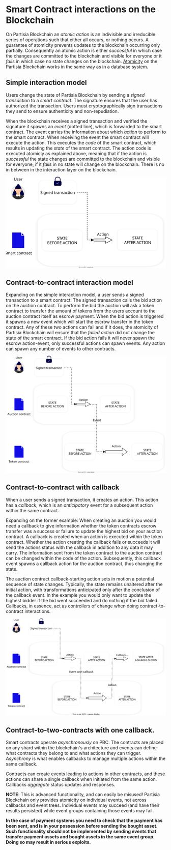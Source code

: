 # Smart Contract interactions on the Blockchain

On Partisia Blockchain an _atomic action_ is an indivisible and irreducible series of operations such that either all
occurs, or nothing occurs. A guarantee of atomicity
prevents updates to the blockchain occurring only partially.
Consequently an atomic action is either _successful_ in which case the changes are committed to the blockchain and
visible
for everyone or it _fails_ in which case no state changes on the
blockchain. [Atomicity](https://en.wikipedia.org/wiki/Atomicity_(database_systems)) on the Partisia Blockchain works in
the same way as in a database system.

## Simple interaction model

Users change the state of Partisia Blockchain by sending a _signed transaction_ to a _smart contract_. The signature
ensures that the user has authorized the transaction. Users
must cryptographically sign transactions they send to ensure authenticity and non-repudiation.

When the blockchain receives a signed transaction and verified the signature it spawns an _event_ (dotted line), which
is
forwarded to the smart contract. The event carries the information about which _action_ to perform to the smart
contract.
When receiving the event the smart contract will execute the action. This executes the _code_ of the smart contract,
which
results in updating the _state_ of the smart contract. The action code is executed atomicly as explained above, meaning
that if the action is _successful_ the state changes are committed to the blockchain and visible for everyone, if it
_fails_
in no state will change on the blockchain. There is no in between in the
interaction layer on the blockchain.

![SmartContractMentalModelSimple.svg](mental-models/SmartContractMentalModelSimple.svg)

## Contract-to-contract interaction model

Expanding on the simple interaction model, a user sends a signed transaction to a smart contract. The signed transaction
calls the bid action on the auction contract. To perform the bid the auction will ask a token contract to transfer the
amount of tokens from the users account to the auction contract itself as escrow payment. When the bid
action is triggered it spawns a new event which will start the escrow transfer in the token contract. Any of these two
actions can fail and if it does, the atomicity of Partisia Blockchain will ensure that the _failed action_ did not
change the state of the smart contract. If the bid action fails it will never spawn the escrow action-event, only
successful actions can spawn events. Any action can spawn any number of events to other contracts.

![SmartContractMentalModelcontract-to-contract.svg](mental-models%2FSmartContractMentalModelcontract-to-contract.svg)

## Contract-to-contract with callback

When a user sends a signed transaction, it creates an action. This
action has a _callback_, which is an _anticipatory_ event for a subsequent action
within the same contract.

Expanding on the former example: When creating an auction you would need a callback to give information whether the
token contracts escrow transfer was a success or failure to update the highest bid on your auction contract. A callback
is created when an action is executed within the token contract.
Whether the action creating the callback fails or succeeds it will send the actions status with the callback in
addition to any
data it may
carry. The information sent from the token contract to the auction contract can be changed within the
code of the action. Subsequently, this callback event spawns a callback action for the auction contract, thus changing
the state.

The auction contract callback-starting action sets in motion a potential sequence of state changes.
Typically, the state remains unaltered after the initial action, with transformations anticipated only after the
conclusion of the callback event. In the example you would only want to update the highest bidder if the bid went
succeeded and do nothing if the bid failed. Callbacks, in essence, act as controllers of change when doing contract-to-contract
interactions.

![SmartContractMentalModelWithCallback.svg](mental-models%2FSmartContractMentalModelWithCallback.svg)

## Contract-to-two-contracts with one callback.

Smart contracts operate _asynchronously_ on PBC. The contracts are placed on any shard within the blockchain's
architecture and events can define what contracts they belong to and what actions they can trigger. _Asynchrony_ is what
enables callbacks to manage multiple actions within the same callback.

Contracts can create events leading to actions in other contracts, and these actions can share a single callback when
initiated from the same action. Callbacks _aggregate_ status updates and responses.

**NOTE**: This is advanced functionality, and can easily be misused! Partisia
Blockchain only provides atomicity on individual events, not across callbacks
and event trees. Individual events may succeed (and have their results
persisted) while event groups containing those events may fail.

**In the case of payment systems you need to check that the payment has been
sent, and is in your possession before sending the bought asset. Such
functionality should not be implemented by sending events that transfer payment
assets and bought assets in the same event group. Doing so may result in
serious exploits.**
